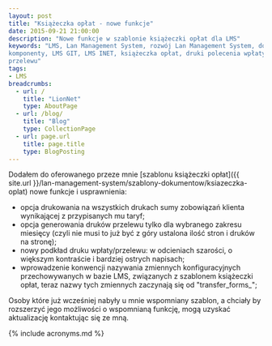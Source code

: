 ```yaml
---
layout: post
title: "Książeczka opłat - nowe funkcje"
date: 2015-09-21 21:00:00
description: "Nowe funkcje w szablonie książeczki opłat dla LMS"
keywords: "LMS, Lan Management System, rozwój Lan Management System, dodatki, 
komponenty, LMS GIT, LMS INET, książeczka opłat, druki polecenia wpłaty, druki 
przelewu"
tags:
- LMS
breadcrumbs:
  - url: /
    title: "LionNet"
    type: AboutPage
  - url: /blog/
    title: "Blog"
    type: CollectionPage
  - url: page.url
    title: page.title
    type: BlogPosting
---
```


Dodałem do oferowanego przeze mnie 
[szablonu książeczki opłat]({{ site.url }}/lan-management-system/szablony-dokumentow/ksiazeczka-oplat)
nowe funkcje i usprawnienia:

 * opcja drukowania na wszystkich drukach sumy zobowiązań klienta wynikającej z
przypisanych mu taryf;
 * opcja generowania druków przelewu tylko dla wybranego zakresu miesięcy (czyli 
nie musi to już być z góry ustalona ilość stron i druków na stronę);
 * nowy podkład druku wpłaty/przelewu: w odcieniach szarości, o większym kontraście
i bardziej ostrych napisach;
 * wprowadzenie konwencji nazywania zmiennych konfiguracyjnych przechowywanych w
bazie LMS, związanych z szablonem książeczki opłat, teraz nazwy tych zmiennych 
zaczynają się od "transfer_forms_";

Osoby które już wcześniej nabyły u mnie wspomniany szablon, a chciały by rozszerzyć
jego możliwości o wspomnianą funkcję, mogą uzyskać aktualizację kontaktując się ze mną.

{% include acronyms.md %}